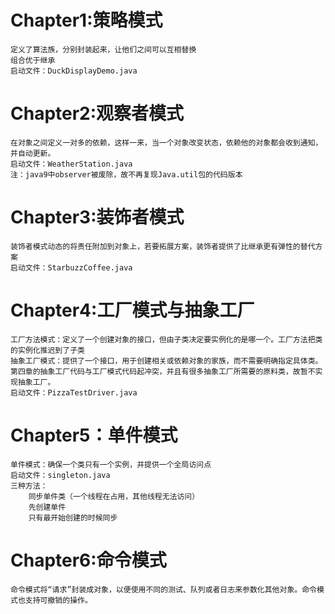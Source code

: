 # Chapter1:策略模式
    定义了算法族，分别封装起来，让他们之间可以互相替换
    组合优于继承
    启动文件：DuckDisplayDemo.java
# Chapter2:观察者模式
    在对象之间定义一对多的依赖，这样一来，当一个对象改变状态，依赖他的对象都会收到通知，并自动更新。
    启动文件：WeatherStation.java
    注：java9中observer被废除，故不再复现Java.util包的代码版本
# Chapter3:装饰者模式
    装饰者模式动态的将责任附加到对象上，若要拓展方案，装饰者提供了比继承更有弹性的替代方案
    启动文件：StarbuzzCoffee.java
# Chapter4:工厂模式与抽象工厂
    工厂方法模式：定义了一个创建对象的接口，但由子类决定要实例化的是哪一个。工厂方法把类的实例化推迟到了子类
    抽象工厂模式：提供了一个接口，用于创建相关或依赖对象的家族，而不需要明确指定具体类。
    第四章的抽象工厂代码与工厂模式代码起冲突，并且有很多抽象工厂所需要的原料类，故暂不实现抽象工厂。
    启动文件：PizzaTestDriver.java
# Chapter5：单件模式
    单件模式：确保一个类只有一个实例，并提供一个全局访问点
    启动文件：singleton.java
    三种方法：
        同步单件类（一个线程在占用，其他线程无法访问）
        先创建单件
        只有最开始创建的时候同步
# Chapter6:命令模式
    命令模式将“请求”封装成对象，以便使用不同的测试、队列或者日志来参数化其他对象。命令模式也支持可撤销的操作。
